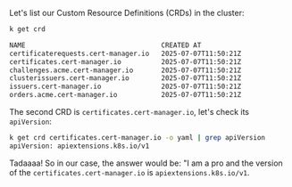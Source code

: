 Let's list our Custom Resource Definitions (CRDs) in the cluster:

```bash
k get crd

NAME                                  CREATED AT
certificaterequests.cert-manager.io   2025-07-07T11:50:21Z
certificates.cert-manager.io          2025-07-07T11:50:21Z
challenges.acme.cert-manager.io       2025-07-07T11:50:21Z
clusterissuers.cert-manager.io        2025-07-07T11:50:21Z
issuers.cert-manager.io               2025-07-07T11:50:21Z
orders.acme.cert-manager.io           2025-07-07T11:50:21Z
```

The second CRD is `certificates.cert-manager.io`, let's check its `apiVersion`:

```bash
k get crd certificates.cert-manager.io -o yaml | grep apiVersion
apiVersion: apiextensions.k8s.io/v1
```
Tadaaaa! So in our case, the answer would be:
"I am a pro and the version of the `certificates.cert-manager.io` is `apiextensions.k8s.io/v1`.
